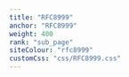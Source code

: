 ```yaml
---
title: "RFC8999"
anchor: "RFC8999"
weight: 400
rank: "sub_page"
siteColour: "rfc8999"
customCss: "css/RFC8999.css"
---
```

